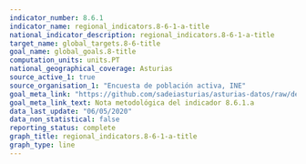 ```yaml
---
indicator_number: 8.6.1
indicator_name: regional_indicators.8-6-1-a-title
national_indicator_description: regional_indicators.8-6-1-a-title
target_name: global_targets.8-6-title
goal_name: global_goals.8-title
computation_units: units.PT
national_geographical_coverage: Asturias
source_active_1: true
source_organisation_1: "Encuesta de población activa, INE"
goal_meta_link: "https://github.com/sadeiasturias/asturias-datos/raw/develop/descargas/methodology/8.6.1.a.pdf"
goal_meta_link_text: Nota metodológica del indicador 8.6.1.a
data_last_update: "06/05/2020"
data_non_statistical: false
reporting_status: complete
graph_title: regional_indicators.8-6-1-a-title
graph_type: line
---
```

